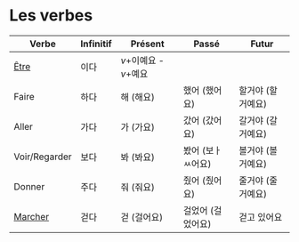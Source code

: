 # Les verbes

| Verbe                   | Infinitif | Présent               | Passé             | Futur              |
| ----------------------- | --------- | --------------------- | ----------------- | ------------------ |
| [Être](./être.md)       | 이다      | *v*+이예요 - *v*+예요 |                   |                    |
| Faire                   | 하다      | 해 (해요)             | 했어 (했어요)     | 할거야 (할 거예요) |
| Aller                   | 가다      | 가 (가요)             | 갔어 (갔어요)     | 갈거야 (갈 거예요) |
| Voir/Regarder           | 보다      | 봐 (봐요)             | 봤어 (보ㅏㅆ어요) | 볼거야 (볼 거예요) |
| Donner                  | 주다      | 줘 (줘요)             | 줬어 (줬어요)     | 줄거야 (줄 거예요) |
| [Marcher](./marcher.md) | 걷다      | 걷 (걸어요)           | 걸었어 (걸었어요) | 걷고 있어요        |
